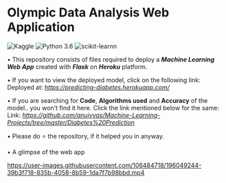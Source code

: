# Olympic Data Analysis Web Application
![Kaggle](https://img.shields.io/badge/Dataset-Kaggle-blue.svg) ![Python 3.6](https://img.shields.io/badge/Python-3.6-brightgreen.svg) ![scikit-learnn](https://img.shields.io/badge/Library-Scikit_Learn-orange.svg)

• This repository consists of files required to deploy a ___Machine Learning Web App___ created with ___Flask___ on ___Heroku___ platform.

• If you want to view the deployed model, click on the following link:<br />
Deployed at: _https://predicting-diabetes.herokuapp.com/_

• If you are searching for __Code__, __Algorithms used__ and __Accuracy__ of the model.. you won't find it here. Click the link mentioned below for the same:<br />
Link: _https://github.com/anujvyas/Machine-Learning-Projects/tree/master/Diabetes%20Prediction_

• Please do ⭐ the repository, if it helped you in anyway.

• A glimpse of the web app

https://user-images.githubusercontent.com/106484718/196049244-39b3f718-835b-4058-8b59-1da7f7b98bbd.mp4

